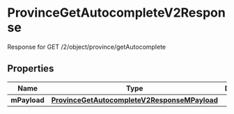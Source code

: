 

# ProvinceGetAutocompleteV2Response

Response for GET /2/object/province/getAutocomplete

## Properties

| Name | Type | Description | Notes |
|------------ | ------------- | ------------- | -------------|
|**mPayload** | [**ProvinceGetAutocompleteV2ResponseMPayload**](ProvinceGetAutocompleteV2ResponseMPayload.md) |  |  |




